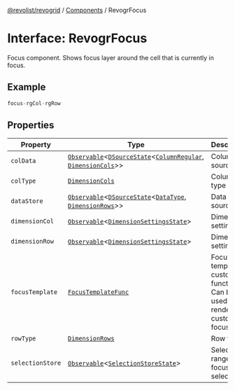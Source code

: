 [@revolist/revogrid](README.md) / [Components](Namespace.Components.md) / RevogrFocus

# Interface: RevogrFocus

Focus component. Shows focus layer around the cell that is currently in focus.

## Example

```ts
focus-rgCol-rgRow
```

## Properties

| Property | Type | Description | Defined in |
| ------ | ------ | ------ | ------ |
| `colData` | [`Observable`](TypeAlias.Observable.md)\<[`DSourceState`](TypeAlias.DSourceState.md)\<[`ColumnRegular`](Interface.ColumnRegular.md), [`DimensionCols`](TypeAlias.DimensionCols.md)\>\> | Column source | [src/components.d.ts:411](https://github.com/revolist/revogrid/blob/424884a9332ccde4a5d40c39536fe61d1ccacbfc/src/components.d.ts#L411) |
| `colType` | [`DimensionCols`](TypeAlias.DimensionCols.md) | Column type | [src/components.d.ts:415](https://github.com/revolist/revogrid/blob/424884a9332ccde4a5d40c39536fe61d1ccacbfc/src/components.d.ts#L415) |
| `dataStore` | [`Observable`](TypeAlias.Observable.md)\<[`DSourceState`](TypeAlias.DSourceState.md)\<[`DataType`](TypeAlias.DataType.md), [`DimensionRows`](TypeAlias.DimensionRows.md)\>\> | Data rows source | [src/components.d.ts:419](https://github.com/revolist/revogrid/blob/424884a9332ccde4a5d40c39536fe61d1ccacbfc/src/components.d.ts#L419) |
| `dimensionCol` | [`Observable`](TypeAlias.Observable.md)\<[`DimensionSettingsState`](Interface.DimensionSettingsState.md)\> | Dimension settings X | [src/components.d.ts:423](https://github.com/revolist/revogrid/blob/424884a9332ccde4a5d40c39536fe61d1ccacbfc/src/components.d.ts#L423) |
| `dimensionRow` | [`Observable`](TypeAlias.Observable.md)\<[`DimensionSettingsState`](Interface.DimensionSettingsState.md)\> | Dimension settings Y | [src/components.d.ts:427](https://github.com/revolist/revogrid/blob/424884a9332ccde4a5d40c39536fe61d1ccacbfc/src/components.d.ts#L427) |
| `focusTemplate` | [`FocusTemplateFunc`](TypeAlias.FocusTemplateFunc.md) | Focus template custom function. Can be used to render custom focus layer. | [src/components.d.ts:431](https://github.com/revolist/revogrid/blob/424884a9332ccde4a5d40c39536fe61d1ccacbfc/src/components.d.ts#L431) |
| `rowType` | [`DimensionRows`](TypeAlias.DimensionRows.md) | Row type | [src/components.d.ts:435](https://github.com/revolist/revogrid/blob/424884a9332ccde4a5d40c39536fe61d1ccacbfc/src/components.d.ts#L435) |
| `selectionStore` | [`Observable`](TypeAlias.Observable.md)\<[`SelectionStoreState`](TypeAlias.SelectionStoreState.md)\> | Selection, range, focus for selection | [src/components.d.ts:439](https://github.com/revolist/revogrid/blob/424884a9332ccde4a5d40c39536fe61d1ccacbfc/src/components.d.ts#L439) |
